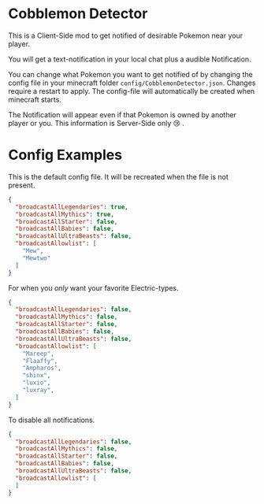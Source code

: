 # Cobblemon Detector

This is a Client-Side mod to get notified of desirable Pokemon near your player.

You will get a text-notification in your local chat plus a audible Notification.

You can change what Pokemon you want to get notified of by changing the config file in your minecraft folder `config/CobblemonDetector.json`.
Changes require a restart to apply.
The config-file will automatically be created when minecraft starts.

The Notification will appear even if that Pokemon is owned by another player or you.
This information is Server-Side only 😢 .


# Config Examples

This is the default config file. It will be recreated when the file is not present.
```json
{
  "broadcastAllLegendaries": true,
  "broadcastAllMythics": true,
  "broadcastAllStarter": false,
  "broadcastAllBabies": false,
  "broadcastAllUltraBeasts": false,
  "broadcastAllowlist": [
    "Mew",
    "Mewtwo"
  ]
}
```

For when you _only_ want your favorite Electric-types.
```json
{
  "broadcastAllLegendaries": false,
  "broadcastAllMythics": false,
  "broadcastAllStarter": false,
  "broadcastAllBabies": false,
  "broadcastAllUltraBeasts": false,
  "broadcastAllowlist": [
    "Mareep",
    "Flaaffy",
    "Ampharos",
    "shinx",
    "luxio",
    "luxray",
  ]
}
```

To disable all notifications.
```json
{
  "broadcastAllLegendaries": false,
  "broadcastAllMythics": false,
  "broadcastAllStarter": false,
  "broadcastAllBabies": false,
  "broadcastAllUltraBeasts": false,
  "broadcastAllowlist": [
  ]
}
```
